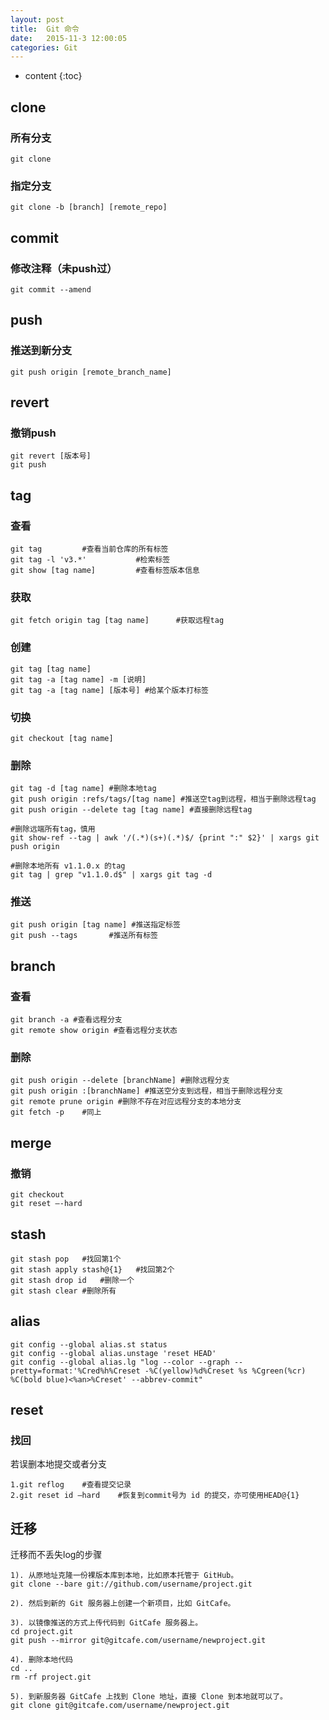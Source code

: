 ```yaml
---
layout: post
title:  Git 命令
date:   2015-11-3 12:00:05
categories: Git
---
```


* content
{:toc}

## clone

### 所有分支

<pre><code class="hljs">git clone</code></pre>

### 指定分支

<pre><code class="hljs">git clone -b [branch] [remote_repo]</code></pre>

## commit

### 修改注释（未push过）

<pre><code class="hljs">git commit --amend</code></pre>

## push

### 推送到新分支

<pre><code class="hljs">git push origin [remote_branch_name]</code></pre>

## revert

### 撤销push

<pre><code class="hljs">git revert [版本号]
git push</code></pre>

## tag

### 查看

<pre><code class="hljs">git tag			#查看当前仓库的所有标签
git tag -l 'v3.*'			#检索标签
git show [tag name]			#查看标签版本信息</code></pre>

### 获取

<pre><code class="hljs">git fetch origin tag [tag name]		 #获取远程tag</code></pre>

### 创建

<pre><code class="hljs">git tag [tag name]
git tag -a [tag name] -m [说明]
git tag -a [tag name] [版本号] #给某个版本打标签</code></pre>

### 切换

<pre><code class="hljs">git checkout [tag name]</code></pre>

### 删除

<pre><code class="hljs">git tag -d [tag name] #删除本地tag
git push origin :refs/tags/[tag name] #推送空tag到远程，相当于删除远程tag
git push origin --delete tag [tag name] #直接删除远程tag

#删除远端所有tag，慎用
git show-ref --tag | awk '/(.*)(s+)(.*)$/ {print ":" $2}' | xargs git push origin

#删除本地所有 v1.1.0.x 的tag
git tag | grep "v1.1.0.d$" | xargs git tag -d</code></pre>

### 推送

<pre><code class="hljs">git push origin [tag name] #推送指定标签
git push --tags		  #推送所有标签</code></pre>

## branch

### 查看

<pre><code class="hljs">git branch -a #查看远程分支
git remote show origin #查看远程分支状态</code></pre>

### 删除

<pre><code class="hljs">git push origin --delete [branchName] #删除远程分支
git push origin :[branchName] #推送空分支到远程，相当于删除远程分支
git remote prune origin	#删除不存在对应远程分支的本地分支
git fetch -p	#同上</code></pre>

## merge

### 撤销

<pre><code class="hljs">git checkout
git reset —-hard</code></pre>

## stash

<pre><code class="hljs">git stash pop	#找回第1个
git stash apply stash@{1}	#找回第2个
git stash drop id	#删除一个
git stash clear	#删除所有</code></pre>

## alias

<pre><code class="hljs">git config --global alias.st status
git config --global alias.unstage 'reset HEAD'
git config --global alias.lg "log --color --graph --pretty=format:'%Cred%h%Creset -%C(yellow)%d%Creset %s %Cgreen(%cr) %C(bold blue)<%an>%Creset' --abbrev-commit"</code></pre>

## reset

### 找回

若误删本地提交或者分支

<pre><code class="hljs">1.git reflog	#查看提交记录
2.git reset id –hard	#恢复到commit号为 id 的提交，亦可使用HEAD@{1}</code></pre>

## 迁移

迁移而不丢失log的步骤

<pre><code class="hljs">1). 从原地址克隆一份裸版本库到本地，比如原本托管于 GitHub。
git clone --bare git://github.com/username/project.git

2). 然后到新的 Git 服务器上创建一个新项目，比如 GitCafe。

3). 以镜像推送的方式上传代码到 GitCafe 服务器上。
cd project.git
git push --mirror git@gitcafe.com/username/newproject.git

4). 删除本地代码
cd ..
rm -rf project.git

5). 到新服务器 GitCafe 上找到 Clone 地址，直接 Clone 到本地就可以了。
git clone git@gitcafe.com/username/newproject.git</code></pre>

